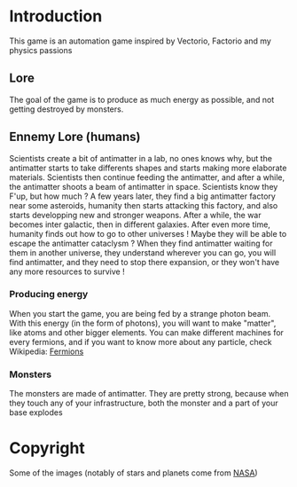 # Introduction

This game is an automation game inspired by Vectorio, Factorio and my physics passions

## Lore

The goal of the game is to produce as much energy as possible, and not getting destroyed by monsters.

## Ennemy Lore (humans)

Scientists create a bit of antimatter in a lab, no ones knows why, but the antimatter starts to take differents shapes and starts making more elaborate materials. Scientists then continue feeding the antimatter, and after a while, the antimatter shoots a beam of antimatter in space.
Scientists know they F'up, but how much ? A few years later, they find a big antimatter factory near some asteroids, humanity then starts attacking this factory, and also starts developping new and stronger weapons. After a while, the war becomes inter galactic, then in different galaxies. After even more time, humanity finds out how to go to other universes ! Maybe they will be able to escape the antimatter cataclysm ? When they find antimatter waiting for them in another universe, they understand wherever you can go, you will find antimatter, and they need to stop there expansion, or they won't have any more resources to survive !


### Producing energy

When you start the game, you are being fed by a strange photon beam. With this energy (in the form of photons), you will want to make "matter", like atoms and other bigger elements.
You can make different machines for every fermions, and if you want to know more about any particle, check Wikipedia: [Fermions](https://en.wikipedia.org/wiki/Fermion)


### Monsters

The monsters are made of antimatter. They are pretty strong, because when they touch any of your infrastructure, both the monster and a part of your base explodes


# Copyright

Some of the images (notably of stars and planets come from [NASA](nasa.gov))
